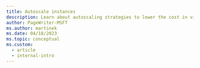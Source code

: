 ```yaml
---
title: Autoscale instances
description: Learn about autoscaling strategies to lower the cost in virtual machine instances or stateless applications in Azure.
author: PageWriter-MSFT
ms.author: martinek
ms.date: 04/18/2023
ms.topic: conceptual
ms.custom:
  - article
  - internal-intro
---
```

